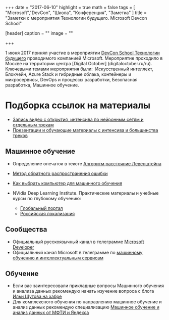 +++
date = "2017-06-10"
highlight = true
math = false
tags = [ "Microsoft","DevCon", "Школа", "Конференция", "Заметка" ]
title = "Заметки с мероприятия Технологии будущего. Microsoft Devcon School"

[header]
  caption = ""
  image = ""

+++

1 июня 2017 принял участие в мероприятии [DevCon School Технологии будущего](https://events.techdays.ru/Future-Technologies/2017-06/) проводимого компанией Microsoft. Мероприятие проходило в Москве на территории центра [Digital October] (digitaloctober.ru/ru). Ключевыми темами мероприятия были:  Искусственный интеллект, Блокчейн, Azure Stack и гибридные облака, контейнеры и микросервисы, DevOps и процессы разработки, Безопасная разработка, Машинное обучение.
  
# Подборка ссылок на материалы
* [Запись видео с открытия, интенсива по нейронным сетям и отдельным трекам]( https://www.youtube.com/playlist?list=PLVDsxiCH_PqRIZ84g-1X57Tr6VHBVVevP)
* [Презентации и обучающие материалы с интенсива и большинства треков](https://github.com/evangelism/DevCon-School/tree/master/Big%20June%20School)

## Машинное обучение
* Определение опечаток в тексте [Алгоритм расстояние Левенштейна](https://ru.wikipedia.org/wiki/Расстояние_Левенштейна)
* [Метод обратного распространения ошибки](https://ru.wikipedia.org/wiki//Метод_обратного_распространения_ошибки)
* [Как выбрать компьютер для машинного обучения](http://bit.ly/deeplearnbox)

* NVidia Deep Learning Institute. Практические материалы и учебные курсы по глубокому обучению:
  * [Глобальный портал](https://www.nvidia.com/en-us/deep-learning-ai/education/)
  * [Российская локализация](https://www.nvidia.ru/deep-learning-ai/education/)


## Сообщества

* Официальный русскоязычный канал в телеграмме [Microsoft Developer](https://t.me/microsoftschool)
* Официальный канал Microsoft в телеграмме по [машинному обучению и интеллектуальным сервисам](https://t.me/neuroworkshop)
 
## Обучение
* Если вас заинтересовали прикладные вопросы Машинного обучения и анализа данных рекомендую начать изучение вопроса с блога [Ильи Шутова на хабре](https://habrahabr.ru/users/i_shutov/topics/page2/)
* Для комплексного обучения по направлению машинное обучение и анализ данных рекомендую специализацию [Машинное обучение и анализ данных от МФТИ и Яндекса](https://www.coursera.org/specializations/machine-learning-data-analysis)